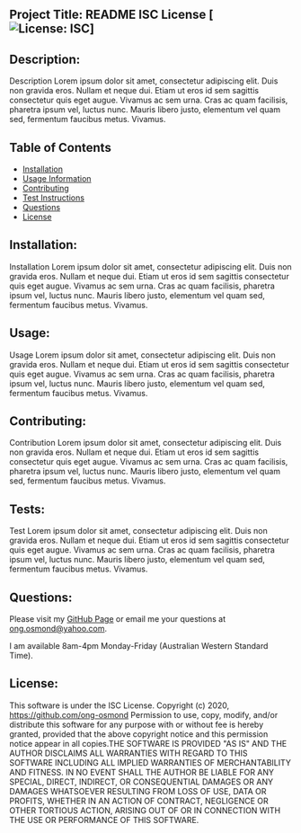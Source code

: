 ## Project Title: README ISC License [![License: ISC](https://img.shields.io/badge/License-ISC-blue.svg)] 

## Description: 
Description Lorem ipsum dolor sit amet, consectetur adipiscing elit. Duis non gravida eros. Nullam et neque dui. Etiam ut eros id sem sagittis consectetur quis eget augue. Vivamus ac sem urna. Cras ac quam facilisis, pharetra ipsum vel, luctus nunc. Mauris libero justo, elementum vel quam sed, fermentum faucibus metus. Vivamus. 

## Table of Contents 
* [Installation](#Installation) 
* [Usage Information](#Usage) 
* [Contributing](#Contributing) 
* [Test Instructions](#Tests) 
* [Questions](#Questions) 
* [License](#License)  

## Installation: 
Installation Lorem ipsum dolor sit amet, consectetur adipiscing elit. Duis non gravida eros. Nullam et neque dui. Etiam ut eros id sem sagittis consectetur quis eget augue. Vivamus ac sem urna. Cras ac quam facilisis, pharetra ipsum vel, luctus nunc. Mauris libero justo, elementum vel quam sed, fermentum faucibus metus. Vivamus. 

## Usage: 
Usage Lorem ipsum dolor sit amet, consectetur adipiscing elit. Duis non gravida eros. Nullam et neque dui. Etiam ut eros id sem sagittis consectetur quis eget augue. Vivamus ac sem urna. Cras ac quam facilisis, pharetra ipsum vel, luctus nunc. Mauris libero justo, elementum vel quam sed, fermentum faucibus metus. Vivamus. 

## Contributing: 
Contribution Lorem ipsum dolor sit amet, consectetur adipiscing elit. Duis non gravida eros. Nullam et neque dui. Etiam ut eros id sem sagittis consectetur quis eget augue. Vivamus ac sem urna. Cras ac quam facilisis, pharetra ipsum vel, luctus nunc. Mauris libero justo, elementum vel quam sed, fermentum faucibus metus. Vivamus. 

## Tests: 
Test Lorem ipsum dolor sit amet, consectetur adipiscing elit. Duis non gravida eros. Nullam et neque dui. Etiam ut eros id sem sagittis consectetur quis eget augue. Vivamus ac sem urna. Cras ac quam facilisis, pharetra ipsum vel, luctus nunc. Mauris libero justo, elementum vel quam sed, fermentum faucibus metus. Vivamus. 

## Questions: 
 Please visit my [GitHub Page](https://github.com/ong-osmond/) or email me your questions at ong.osmond@yahoo.com. 

I am available 8am-4pm Monday-Friday (Australian Western Standard Time). 

## License: 
This software is under the ISC License. Copyright (c) 2020, https://github.com/ong-osmond Permission to use, copy, modify, and/or distribute this software for any purpose with or 
            without fee is hereby granted, provided that the above copyright notice and this permission notice appear in all copies.THE SOFTWARE IS PROVIDED "AS IS" AND THE AUTHOR DISCLAIMS ALL WARRANTIES WITH REGARD 
            TO THIS SOFTWARE INCLUDING ALL IMPLIED WARRANTIES OF MERCHANTABILITY AND FITNESS. 
            IN NO EVENT SHALL THE AUTHOR BE LIABLE FOR ANY SPECIAL, DIRECT, INDIRECT, OR CONSEQUENTIAL DAMAGES 
            OR ANY DAMAGES WHATSOEVER RESULTING FROM LOSS OF USE, DATA OR PROFITS, WHETHER IN AN ACTION OF CONTRACT, 
            NEGLIGENCE OR OTHER TORTIOUS ACTION, ARISING OUT OF OR IN CONNECTION WITH THE USE OR PERFORMANCE OF 
            THIS SOFTWARE. 